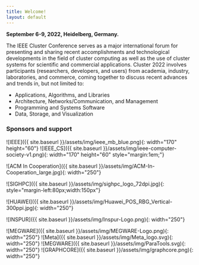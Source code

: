 ```yaml
---
title: Welcome!
layout: default
---
```


**September 6-9, 2022, Heidelberg, Germany.**

The IEEE Cluster Conference serves as a major international forum for
presenting and sharing recent accomplishments and technological
developments in the field of cluster computing as well as the use of
cluster systems for scientific and commercial applications. Cluster 2022
involves participants (researchers, developers, and users) from
academia, industry, laboratories, and commerce, coming together to
discuss recent advances and trends in, but not limited to:

-   Applications, Algorithms, and Libraries
-   Architecture, Networks/Communication, and Management
-   Programming and Systems Software
-   Data, Storage, and Visualization
### Sponsors and support

![IEEE]({{ site.baseurl }}/assets/img/ieee_mb_blue.png){: width="170" height="60"}
![IEEE_CS]({{ site.baseurl }}/assets/img/ieee-computer-society-v1.png){: width="170" height="60" style="margin:1em;"}

![ACM In Cooperation]({{ site.baseurl }}/assets/img/ACM-In-Cooperation_large.jpg){: width="250"}


![SIGHPC]({{ site.baseurl }}/assets/img/sighpc_logo_72dpi.jpg){: style="margin-left:80px;width:150px"}

![HUAWEI]({{ site.baseurl }}/assets/img/Huawei_POS_RBG_Vertical-300ppi.jpg){: width="250"}

![INSPUR]({{ site.baseurl }}/assets/img/Inspur-Logo.png){: width="250"}

![MEGWARE]({{ site.baseurl }}/assets/img/MEGWARE-Logo.png){: width="250"}
![Meta]({{ site.baseurl }}/assets/img/Meta_logo.svg){: width="250"}
![MEGWARE]({{ site.baseurl }}/assets/img/ParaTools.svg){: width="250"}
![GRAPHCORE]({{ site.baseurl }}/assets/img/graphcore.png){: width="250"}
